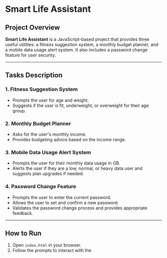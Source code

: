 # Smart Life Assistant

## Project Overview

**Smart Life Assistant** is a JavaScript-based project that provides three useful utilities: a fitness suggestion system, a monthly budget planner, and a mobile data usage alert system. It also includes a password change feature for user security.

---

## Tasks Description

### 1. Fitness Suggestion System
- Prompts the user for age and weight.
- Suggests if the user is fit, underweight, or overweight for their age group.

### 2. Monthly Budget Planner
- Asks for the user's monthly income.
- Provides budgeting advice based on the income range.

### 3. Mobile Data Usage Alert System
- Prompts the user for their monthly data usage in GB.
- Alerts the user if they are a low, normal, or heavy data user and suggests plan upgrades if needed.

### 4. Password Change Feature
- Prompts the user to enter the current password.
- Allows the user to set and confirm a new password.
- Validates the password change process and provides appropriate feedback.

---

## How to Run

1. Open `index.html` in your browser.
2. Follow the prompts to interact with the